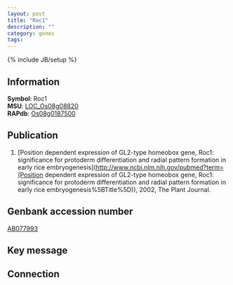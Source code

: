 ```yaml
---
layout: post
title: "Roc1"
description: ""
category: genes
tags: 
---
```

{% include JB/setup %}

## Information
__Symbol__: Roc1  
__MSU__: [LOC_Os08g08820](http://rice.plantbiology.msu.edu/cgi-bin/ORF_infopage.cgi?orf=LOC_Os08g08820)  
__RAPdb__: [Os08g0187500](http://rapdb.dna.affrc.go.jp/viewer/gbrowse_details/irgsp1?name=Os08g0187500)  

## Publication
1. [Position dependent expression of GL2-type homeobox gene, Roc1: significance for protoderm differentiation and radial pattern formation in early rice embryogenesis](http://www.ncbi.nlm.nih.gov/pubmed?term=(Position dependent expression of GL2-type homeobox gene, Roc1: significance for protoderm differentiation and radial pattern formation in early rice embryogenesis%5BTitle%5D)), 2002, The Plant Journal.

## Genbank accession number
[AB077993](http://www.ncbi.nlm.nih.gov/nuccore/AB077993)

## Key message

## Connection



